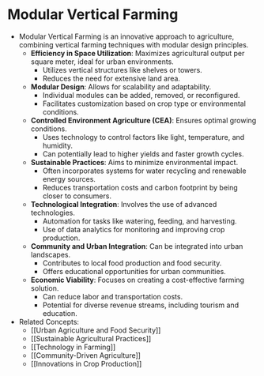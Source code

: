 # Modular Vertical Farming
- Modular Vertical Farming is an innovative approach to agriculture, combining vertical farming techniques with modular design principles.
	- **Efficiency in Space Utilization**: Maximizes agricultural output per square meter, ideal for urban environments.
		- Utilizes vertical structures like shelves or towers.
		- Reduces the need for extensive land area.
	- **Modular Design**: Allows for scalability and adaptability.
		- Individual modules can be added, removed, or reconfigured.
		- Facilitates customization based on crop type or environmental conditions.
	- **Controlled Environment Agriculture (CEA)**: Ensures optimal growing conditions.
		- Uses technology to control factors like light, temperature, and humidity.
		- Can potentially lead to higher yields and faster growth cycles.
	- **Sustainable Practices**: Aims to minimize environmental impact.
		- Often incorporates systems for water recycling and renewable energy sources.
		- Reduces transportation costs and carbon footprint by being closer to consumers.
	- **Technological Integration**: Involves the use of advanced technologies.
		- Automation for tasks like watering, feeding, and harvesting.
		- Use of data analytics for monitoring and improving crop production.
	- **Community and Urban Integration**: Can be integrated into urban landscapes.
		- Contributes to local food production and food security.
		- Offers educational opportunities for urban communities.
	- **Economic Viability**: Focuses on creating a cost-effective farming solution.
		- Can reduce labor and transportation costs.
		- Potential for diverse revenue streams, including tourism and education.
- Related Concepts:
	- [[Urban Agriculture and Food Security]]
	- [[Sustainable Agricultural Practices]]
	- [[Technology in Farming]]
	- [[Community-Driven Agriculture]]
	- [[Innovations in Crop Production]]
